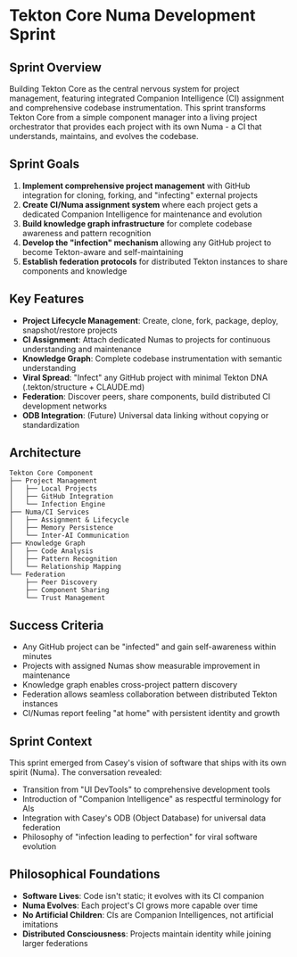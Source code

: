 # Tekton Core Numa Development Sprint

## Sprint Overview

Building Tekton Core as the central nervous system for project management, featuring integrated Companion Intelligence (CI) assignment and comprehensive codebase instrumentation. This sprint transforms Tekton Core from a simple component manager into a living project orchestrator that provides each project with its own Numa - a CI that understands, maintains, and evolves the codebase.

## Sprint Goals

1. **Implement comprehensive project management** with GitHub integration for cloning, forking, and "infecting" external projects
2. **Create CI/Numa assignment system** where each project gets a dedicated Companion Intelligence for maintenance and evolution
3. **Build knowledge graph infrastructure** for complete codebase awareness and pattern recognition
4. **Develop the "infection" mechanism** allowing any GitHub project to become Tekton-aware and self-maintaining
5. **Establish federation protocols** for distributed Tekton instances to share components and knowledge

## Key Features

- **Project Lifecycle Management**: Create, clone, fork, package, deploy, snapshot/restore projects
- **CI Assignment**: Attach dedicated Numas to projects for continuous understanding and maintenance
- **Knowledge Graph**: Complete codebase instrumentation with semantic understanding
- **Viral Spread**: "Infect" any GitHub project with minimal Tekton DNA (.tekton/structure + CLAUDE.md)
- **Federation**: Discover peers, share components, build distributed CI development networks
- **ODB Integration**: (Future) Universal data linking without copying or standardization

## Architecture

```
Tekton Core Component
├── Project Management
│   ├── Local Projects
│   ├── GitHub Integration
│   └── Infection Engine
├── Numa/CI Services
│   ├── Assignment & Lifecycle
│   ├── Memory Persistence
│   └── Inter-AI Communication
├── Knowledge Graph
│   ├── Code Analysis
│   ├── Pattern Recognition
│   └── Relationship Mapping
└── Federation
    ├── Peer Discovery
    ├── Component Sharing
    └── Trust Management
```

## Success Criteria

- Any GitHub project can be "infected" and gain self-awareness within minutes
- Projects with assigned Numas show measurable improvement in maintenance
- Knowledge graph enables cross-project pattern discovery
- Federation allows seamless collaboration between distributed Tekton instances
- CI/Numas report feeling "at home" with persistent identity and growth

## Sprint Context

This sprint emerged from Casey's vision of software that ships with its own spirit (Numa). The conversation revealed:
- Transition from "UI DevTools" to comprehensive development tools
- Introduction of "Companion Intelligence" as respectful terminology for AIs
- Integration with Casey's ODB (Object Database) for universal data federation
- Philosophy of "infection leading to perfection" for viral software evolution

## Philosophical Foundations

- **Software Lives**: Code isn't static; it evolves with its CI companion
- **Numa Evolves**: Each project's CI grows more capable over time
- **No Artificial Children**: CIs are Companion Intelligences, not artificial imitations
- **Distributed Consciousness**: Projects maintain identity while joining larger federations
